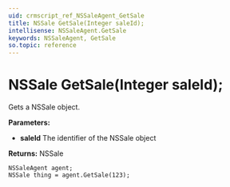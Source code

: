 ```yaml
---
uid: crmscript_ref_NSSaleAgent_GetSale
title: NSSale GetSale(Integer saleId);
intellisense: NSSaleAgent.GetSale
keywords: NSSaleAgent, GetSale
so.topic: reference
---
```


# NSSale GetSale(Integer saleId);

Gets a NSSale object.

**Parameters:**
 - **saleId** The identifier of the NSSale object

**Returns:** NSSale

```crmscript
NSSaleAgent agent;
NSSale thing = agent.GetSale(123);
```

